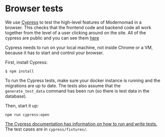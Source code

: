 # Browser tests

We use [Cypress](https://www.cypress.io/) to test the high-level features of Modernomad in a browser. This checks that the frontend code and backend code all work together from the level of a user clicking around on the site. All of the cypress are public and you can see them [here](https://dashboard.cypress.io/#/projects/3gfovh/runs)

Cypress needs to run on your local machine, not inside Chrome or a VM, because it has to start and control your browser.

First, install Cypress:

    $ npm install

To run the Cypress tests, make sure your docker instance is running and the migrations are up to date. The tests also assume that the `generate_test_data` command has been run (so there is test data in the database).

Then, start it up: 

    npm run cypress:open

[The Cypress documentation has information on how to run and write tests.](https://docs.cypress.io/) The test cases are in `cypress/fixtures/`.

